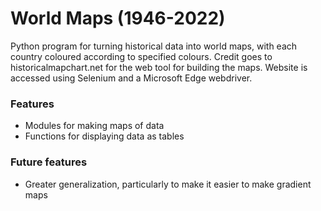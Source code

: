 # World Maps  (1946-2022)
Python program for turning historical data into world maps, with each country coloured according to specified colours. Credit goes to historicalmapchart.net for the web tool for building the maps. Website is accessed using Selenium and a Microsoft Edge webdriver.

### Features
- Modules for making maps of data
- Functions for displaying data as tables

### Future features
- Greater generalization, particularly to make it easier to make gradient maps
